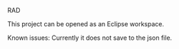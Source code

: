 RAD

This project can be opened as an Eclipse workspace.

Known issues:
Currently it does not save to the json file.
